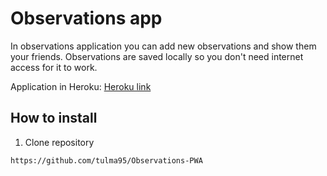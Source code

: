 # Observations app

In observations application you can add new observations and show them your friends. Observations are saved locally so you don't need internet access for it to work.

Application in Heroku:
[Heroku link](https://observations-app.herokuapp.com/)

## How to install

1. Clone repository

```
https://github.com/tulma95/Observations-PWA
```
